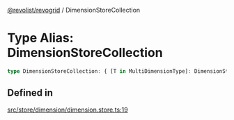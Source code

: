 [@revolist/revogrid](README.md) / DimensionStoreCollection

# Type Alias: DimensionStoreCollection

```ts
type DimensionStoreCollection: { [T in MultiDimensionType]: DimensionStore };
```

## Defined in

[src/store/dimension/dimension.store.ts:19](https://github.com/revolist/revogrid/blob/93797f94eaa9e63cf9af5b06a562d49fdbb8dcd2/src/store/dimension/dimension.store.ts#L19)
